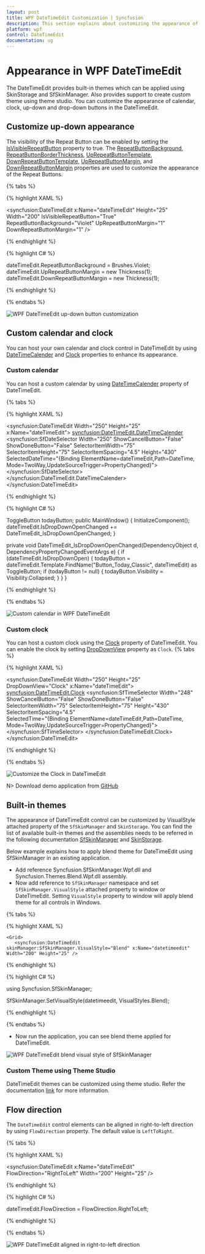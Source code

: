 ```yaml
---
layout: post
title: WPF DateTimeEdit Customization | Syncfusion 
description: This section explains about customizing the appearance of calendar, clock, drop-down button and various styles available in DateTimeEdit.
platform: wpf
control: DateTimeEdit
documentation: ug
---
```


# Appearance in WPF DateTimeEdit    

The DateTimeEdit provides built-in themes which can be applied using SkinStorage and SfSkinManager. Also provides support to create custom theme using theme studio. You can customize the appearance of calendar, clock, up-down and drop-down buttons in the DateTimeEdit.

## Customize up-down appearance

 The visibility of the Repeat Button can be enabled by setting the [IsVisibleRepeatButton](https://help.syncfusion.com/cr/cref_files/wpf/Syncfusion.Shared.Wpf~Syncfusion.Windows.Shared.DateTimeBase~IsVisibleRepeatButton.html) property to true. The [RepeatButtonBackground](https://help.syncfusion.com/cr/cref_files/wpf/Syncfusion.Shared.Wpf~Syncfusion.Windows.Shared.DateTimeBase~RepeatButtonBackground.html), [RepeatButtonBorderThickness](https://help.syncfusion.com/cr/cref_files/wpf/Syncfusion.Shared.Wpf~Syncfusion.Windows.Shared.DateTimeBase~RepeatButtonBorderThickness.html), [UpRepeatButtonTemplate](https://help.syncfusion.com/cr/cref_files/wpf/Syncfusion.Shared.Wpf~Syncfusion.Windows.Shared.DateTimeBase~UpRepeatButtonTemplate.html), [DownRepeatButtonTemplate](https://help.syncfusion.com/cr/cref_files/wpf/Syncfusion.Shared.Wpf~Syncfusion.Windows.Shared.DateTimeBase~DownRepeatButtonTemplate.html), [UpRepeatButtonMargin](https://help.syncfusion.com/cr/cref_files/wpf/Syncfusion.Shared.Wpf~Syncfusion.Windows.Shared.DateTimeBase~UpRepeatButtonMargin.html), and [DownRepeatButtonMargin](https://help.syncfusion.com/cr/cref_files/wpf/Syncfusion.Shared.Wpf~Syncfusion.Windows.Shared.DateTimeBase~DownRepeatButtonMargin.html) properties are used to customize the appearance of the Repeat Buttons.

{% tabs %}

{% highlight XAML %}

<syncfusion:DateTimeEdit x:Name="dateTimeEdit" Height="25" Width="200" 
                         IsVisibleRepeatButton="True" RepeatButtonBackground="Violet" 
                         UpRepeatButtonMargin="1" DownRepeatButtonMargin="1" />          

{% endhighlight %}

{% highlight C# %}

dateTimeEdit.RepeatButtonBackground = Brushes.Violet;
dateTimeEdit.UpRepeatButtonMargin = new Thickness(1);
dateTimeEdit.DownRepeatButtonMargin = new Thickness(1);

{% endhighlight %}

{% endtabs %}

![WPF DateTimeEdit up-down button customization](appearance-images/wpf-datetimeedit-up-down-customize.png)

## Custom calendar and clock

You can host your own calendar and clock control in DateTimeEdit by using [DateTimeCalender](https://help.syncfusion.com/cr/wpf/Syncfusion.Shared.Wpf~Syncfusion.Windows.Shared.DateTimeEdit~DateTimeCalender.html) and [Clock](https://help.syncfusion.com/cr/wpf/Syncfusion.Shared.Wpf~Syncfusion.Windows.Shared.DateTimeEdit~Clock.html) properties to enhance its appearance.

### Custom calendar

You can host a custom calendar by using [DateTimeCalender](https://help.syncfusion.com/cr/wpf/Syncfusion.Shared.Wpf~Syncfusion.Windows.Shared.DateTimeEdit~DateTimeCalender.html) property of DateTimeEdit. 

{% tabs %}

{% highlight XAML %}

 <syncfusion:DateTimeEdit Width="250" Height="25" x:Name="dateTimeEdit">
            <syncfusion:DateTimeEdit.DateTimeCalender>
                <syncfusion:SfDateSelector Width="250" ShowCancelButton="False" ShowDoneButton="False" 
                                   SelectorItemWidth="75" SelectorItemHeight="75" 
                                   SelectorItemSpacing="4.5" Height="430" 
                                   SelectedDateTime="{Binding ElementName=dateTimeEdit,Path=DateTime,
                                                      Mode=TwoWay,UpdateSourceTrigger=PropertyChanged}">
                </syncfusion:SfDateSelector>
            </syncfusion:DateTimeEdit.DateTimeCalender>
        </syncfusion:DateTimeEdit>

{% endhighlight %}

{% highlight C# %}

ToggleButton todayButton;
public MainWindow()
{
    InitializeComponent();
    dateTimeEdit.IsDropDownOpenChanged += DateTimeEdit_IsDropDownOpenChanged;
}

private void DateTimeEdit_IsDropDownOpenChanged(DependencyObject d, DependencyPropertyChangedEventArgs e)
{
    if (dateTimeEdit.IsDropDownOpen)
    {
        todayButton = dateTimeEdit.Template.FindName("Button_Today_Classic", dateTimeEdit) as ToggleButton;
        if (todayButton != null)
        {
            todayButton.Visibility = Visibility.Collapsed;
        }
    }
}

{% endhighlight  %}

{% endtabs %}

![Custom calendar in WPF DateTimeEdit](appearance-images/wpf-datetimeedit-custom-calendar.png)

### Custom clock

You can host a custom clock using the [Clock](https://help.syncfusion.com/cr/wpf/Syncfusion.Shared.Wpf~Syncfusion.Windows.Shared.DateTimeEdit~Clock.html) property of DateTimeEdit. You can enable the clock by setting [DropDownView](https://help.syncfusion.com/cr/wpf/Syncfusion.Shared.Wpf~Syncfusion.Windows.Shared.DateTimeEdit~DropDownView.html)  property as `Clock`.
{% tabs %}

{% highlight XAML %}

  <syncfusion:DateTimeEdit Width="250" Height="25" DropDownView="Clock" x:Name="dateTimeEdit">
            <syncfusion:DateTimeEdit.Clock>
                <syncfusion:SfTimeSelector Width="248" ShowCancelButton="False" ShowDoneButton="False" 
                                   SelectorItemWidth="75" SelectorItemHeight="75" Height="430"
                                   SelectorItemSpacing="4.5"                  
                                   SelectedTime="{Binding ElementName=dateTimeEdit,Path=DateTime,
                                                  Mode=TwoWay,UpdateSourceTrigger=PropertyChanged}">
                </syncfusion:SfTimeSelector>
            </syncfusion:DateTimeEdit.Clock>
        </syncfusion:DateTimeEdit>

{% endhighlight %}

{% endtabs %}

![Customize the Clock in DateTimeEdit](appearance-images/wpf-datetimeedit-custom-clock.png)

N> Download demo application from [GitHub](https://github.com/SyncfusionExamples/wpf-date-time-edit-examples/tree/master/Samples/Custom-clock-and-calendar)

## Built-in themes

The appearance of DateTimeEdit control can be customized by VisualStyle attached property of the `SfSkinManager` and `SkinStorage`. You can find the list of available built-in themes and the assemblies needs to be referred in the following documentation [SfSkinManager](https://help.syncfusion.com/wpf/themes/getting-started) and [SkinStorage](https://help.syncfusion.com/wpf/skinmanager/overview).

Below example explains how to apply blend theme for DateTimeEdit using SfSkinManager in an existing application.

* Add reference Syncfusion.SfSkinManager.Wpf.dll and Syncfusion.Themes.Blend.Wpf.dll assembly.
* Now add reference to `SfSkinManager` namespace and set `SfSkinManager.VisualStyle` attached property to window or DateTimeEdit. Setting `VisualStyle` property to window will apply blend theme for all controls in Windows.

{% tabs %}

{% highlight XAML %}

<Window x:Class="DateTimeEdit_sample.MainWindow"
        xmlns="http://schemas.microsoft.com/winfx/2006/xaml/presentation"
        xmlns:x="http://schemas.microsoft.com/winfx/2006/xaml"                          
        xmlns:syncfusion="http://schemas.syncfusion.com/wpf"
        xmlns:local="clr-namespace:DateTimeEdit_sample"
        xmlns:skinManager="clr-namespace:Syncfusion.SfSkinManager;assembly=Syncfusion.SfSkinManager.WPF"
        Title="Visual Styles Demo"  Icon="App.ico"
        Width="1200" Height="720"
        WindowStartupLocation="CenterScreen">

    <Grid>             
       <syncfusion:DateTimeEdit skinManager:SfSkinManager.VisualStyle="Blend" x:Name="datetimeedit" Width="200" Height="25" />
   </Grid>

</Window>                        

{% endhighlight %}

{% highlight C# %}

using Syncfusion.SfSkinManager;

SfSkinManager.SetVisualStyle(datetimeedit, VisualStyles.Blend);

{% endhighlight %}

{% endtabs %}

* Now run the application, you can see blend theme applied for DateTimeEdit.

![WPF DateTimeEdit blend visual style of SfSkinManager](appearance-images/wpf-datetimeedit-sfskinmanager-theme.png)

### Custom Theme using Theme Studio

DateTimeEdit themes can be customized using theme studio. Refer the documentation [link](https://help.syncfusion.com/wpf/themes/theme-studio) for more information.

## Flow direction 

The `DateTimeEdit` control elements can be aligned in right-to-left direction by using `FlowDirection` property. The default value is `LeftToRight`.  

{% tabs %}

{% highlight XAML %}

<syncfusion:DateTimeEdit x:Name="dateTimeEdit" FlowDirection="RightToLeft" Width="200" Height="25" />          

{% endhighlight %}

{% highlight C# %}

dateTimeEdit.FlowDirection = FlowDirection.RightToLeft;

{% endhighlight %}

{% endtabs %}

![WPF DateTimeEdit aligned in right-to-left direction](appearance-images/wpf-datetimeedit-flow-direction.png)